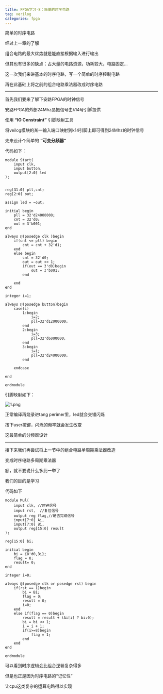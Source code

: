 ```yaml
---
title: FPGA学习-8：简单的时序电路 
tag: verilog
categories: fpga
---
```


简单的时序电路

<!--more-->

经过上一章的了解

组合电路的最大优势就是能直接根据输入进行输出

但其也有很多的缺点：占大量的电路资源，功耗较大，电路固定...

这一次我们来讲基本的时序电路，写一个简单的时序控制电路

再在此基础上将之前的组合电路乘法器改成时序电路


-------------


首先我们要来了解下安路FPGA的时钟信号

安路FPGA的外部24Mhz晶振信号由k14号引脚提供

使用 __“IO Constraint”__ 引脚映射工具

将veilog模块的某一输入端口映射到k14引脚上即可得到24Mhz的时钟信号

先来设计个简单的 __“可变分频器”__

代码如下：

```
module Start(
	input clk,
	input button,	
	output[2:0] led
);


reg[31:0] pll,cnt;
reg[2:0] out;

assign led = ~out;

initial begin
	pll = 32'd24000000;
	cnt = 32'd0;	
	out = 3'b001;
end

always @(posedge clk )begin
	if(cnt <= pll) begin
		cnt = cnt + 32'd1;	 
	end		
	else begin	
		cnt = 32'd0;		
		out = out << 1;	
		if(out == 3'd0)begin		
			out = 3'b001;
		end							
		
	end		
end

integer i=1;

always @(posedge button)begin
	case(i)
		1:begin		
			i=2;		
			pll=32'd12000000;
		end			
		2:begin	
			i=3;		
			pll=32'd6000000;
		end			
		3:begin			
			i=1;		
			pll=32'd24000000;
		end		
	
	endcase

end	

endmodule

```

引脚映射如下：

![1.png](https://i.loli.net/2021/05/29/RzojQeu2HbxyMVg.png)

正常编译再烧录进tang perimer里，led就会交错闪烁

按下user按键，闪烁的频率就会发生改变

这最简单的分频器设计

-----

接下来我们再尝试将上一节中的组合电路单周期乘法器改造

变成时序电路多周期乘法器

额，就不要说什么多此一举了

我们的目的是学习

代码如下

```
module Mul(
	input clk, //时钟信号
	input rst,	//复位信号
	output reg flag,//是否完成信号
	input[7:0] Ai, 
	input[7:0] Bi, 
	output reg[15:0] result
);	

reg[15:0] bi;

initial begin
	bi = {8'd0,Bi};
	flag = 0;	
	result= 0;
end	

integer i=0;

always @(posedge clk or posedge rst) begin
	if(rst == 1)begin
		bi = Bi;
		flag = 0;	
		result = 0;		
		i=0;
	end			
	else if(flag == 0)begin	
		result = result + (Ai[i] ? bi:0);
		bi = bi << 1;		
		i = i + 1;		
		if(i>=8)begin		
			flag = 1;
		end	
	end
end	

endmodule

```

可以看到时序逻辑会比组合逻辑复杂得多

但是也正是因为时序电路的“记忆性”

让cpu这类复杂的运算电路得以实现




